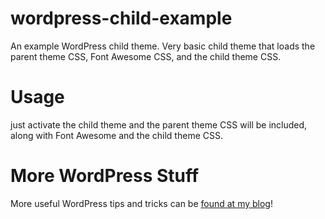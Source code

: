 wordpress-child-example
=======================

An example WordPress child theme. Very basic child theme that loads the parent theme CSS, Font Awesome CSS, and the child theme CSS.


Usage
=====

just activate the child theme and the parent theme CSS will be included, along with Font Awesome and the child theme CSS.


More WordPress Stuff
=================================================

More useful WordPress tips and tricks can be [found at my blog](https://longren.io/tag/wordpress/)!